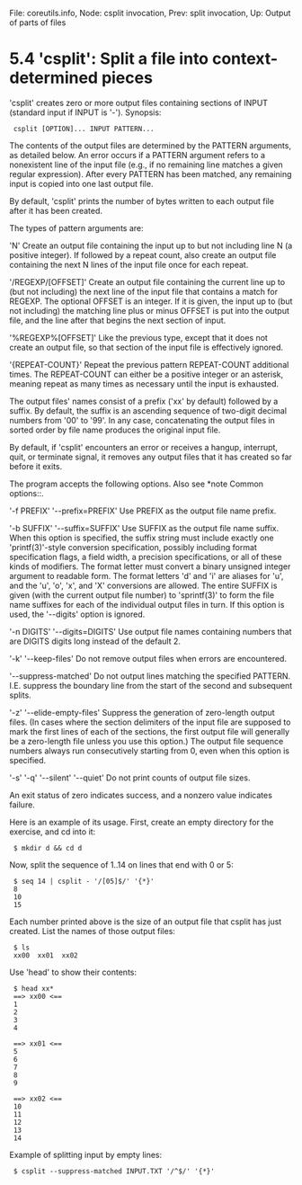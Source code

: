 File: coreutils.info,  Node: csplit invocation,  Prev: split invocation,  Up: Output of parts of files

5.4 'csplit': Split a file into context-determined pieces
=========================================================

'csplit' creates zero or more output files containing sections of INPUT
(standard input if INPUT is '-').  Synopsis:

     csplit [OPTION]... INPUT PATTERN...

   The contents of the output files are determined by the PATTERN
arguments, as detailed below.  An error occurs if a PATTERN argument
refers to a nonexistent line of the input file (e.g., if no remaining
line matches a given regular expression).  After every PATTERN has been
matched, any remaining input is copied into one last output file.

   By default, 'csplit' prints the number of bytes written to each
output file after it has been created.

   The types of pattern arguments are:

'N'
     Create an output file containing the input up to but not including
     line N (a positive integer).  If followed by a repeat count, also
     create an output file containing the next N lines of the input file
     once for each repeat.

'/REGEXP/[OFFSET]'
     Create an output file containing the current line up to (but not
     including) the next line of the input file that contains a match
     for REGEXP.  The optional OFFSET is an integer.  If it is given,
     the input up to (but not including) the matching line plus or minus
     OFFSET is put into the output file, and the line after that begins
     the next section of input.

'%REGEXP%[OFFSET]'
     Like the previous type, except that it does not create an output
     file, so that section of the input file is effectively ignored.

'{REPEAT-COUNT}'
     Repeat the previous pattern REPEAT-COUNT additional times.  The
     REPEAT-COUNT can either be a positive integer or an asterisk,
     meaning repeat as many times as necessary until the input is
     exhausted.

   The output files' names consist of a prefix ('xx' by default)
followed by a suffix.  By default, the suffix is an ascending sequence
of two-digit decimal numbers from '00' to '99'.  In any case,
concatenating the output files in sorted order by file name produces the
original input file.

   By default, if 'csplit' encounters an error or receives a hangup,
interrupt, quit, or terminate signal, it removes any output files that
it has created so far before it exits.

   The program accepts the following options.  Also see *note Common
options::.

'-f PREFIX'
'--prefix=PREFIX'
     Use PREFIX as the output file name prefix.

'-b SUFFIX'
'--suffix=SUFFIX'
     Use SUFFIX as the output file name suffix.  When this option is
     specified, the suffix string must include exactly one
     'printf(3)'-style conversion specification, possibly including
     format specification flags, a field width, a precision
     specifications, or all of these kinds of modifiers.  The format
     letter must convert a binary unsigned integer argument to readable
     form.  The format letters 'd' and 'i' are aliases for 'u', and the
     'u', 'o', 'x', and 'X' conversions are allowed.  The entire SUFFIX
     is given (with the current output file number) to 'sprintf(3)' to
     form the file name suffixes for each of the individual output files
     in turn.  If this option is used, the '--digits' option is ignored.

'-n DIGITS'
'--digits=DIGITS'
     Use output file names containing numbers that are DIGITS digits
     long instead of the default 2.

'-k'
'--keep-files'
     Do not remove output files when errors are encountered.

'--suppress-matched'
     Do not output lines matching the specified PATTERN.  I.E. suppress
     the boundary line from the start of the second and subsequent
     splits.

'-z'
'--elide-empty-files'
     Suppress the generation of zero-length output files.  (In cases
     where the section delimiters of the input file are supposed to mark
     the first lines of each of the sections, the first output file will
     generally be a zero-length file unless you use this option.)  The
     output file sequence numbers always run consecutively starting from
     0, even when this option is specified.

'-s'
'-q'
'--silent'
'--quiet'
     Do not print counts of output file sizes.

   An exit status of zero indicates success, and a nonzero value
indicates failure.

   Here is an example of its usage.  First, create an empty directory
for the exercise, and cd into it:

     $ mkdir d && cd d

   Now, split the sequence of 1..14 on lines that end with 0 or 5:

     $ seq 14 | csplit - '/[05]$/' '{*}'
     8
     10
     15

   Each number printed above is the size of an output file that csplit
has just created.  List the names of those output files:

     $ ls
     xx00  xx01  xx02

   Use 'head' to show their contents:

     $ head xx*
     ==> xx00 <==
     1
     2
     3
     4

     ==> xx01 <==
     5
     6
     7
     8
     9

     ==> xx02 <==
     10
     11
     12
     13
     14

   Example of splitting input by empty lines:

     $ csplit --suppress-matched INPUT.TXT '/^$/' '{*}'

